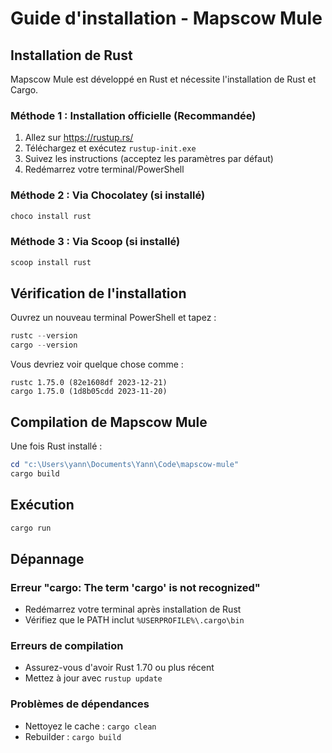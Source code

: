 # Guide d'installation - Mapscow Mule

## Installation de Rust

Mapscow Mule est développé en Rust et nécessite l'installation de Rust et Cargo.

### Méthode 1 : Installation officielle (Recommandée)

1. Allez sur https://rustup.rs/
2. Téléchargez et exécutez `rustup-init.exe`
3. Suivez les instructions (acceptez les paramètres par défaut)
4. Redémarrez votre terminal/PowerShell

### Méthode 2 : Via Chocolatey (si installé)

```powershell
choco install rust
```

### Méthode 3 : Via Scoop (si installé)

```powershell
scoop install rust
```

## Vérification de l'installation

Ouvrez un nouveau terminal PowerShell et tapez :

```powershell
rustc --version
cargo --version
```

Vous devriez voir quelque chose comme :
```
rustc 1.75.0 (82e1608df 2023-12-21)
cargo 1.75.0 (1d8b05cdd 2023-11-20)
```

## Compilation de Mapscow Mule

Une fois Rust installé :

```powershell
cd "c:\Users\yann\Documents\Yann\Code\mapscow-mule"
cargo build
```

## Exécution

```powershell
cargo run
```

## Dépannage

### Erreur "cargo: The term 'cargo' is not recognized"
- Redémarrez votre terminal après installation de Rust
- Vérifiez que le PATH inclut `%USERPROFILE%\.cargo\bin`

### Erreurs de compilation
- Assurez-vous d'avoir Rust 1.70 ou plus récent
- Mettez à jour avec `rustup update`

### Problèmes de dépendances
- Nettoyez le cache : `cargo clean`
- Rebuilder : `cargo build`
